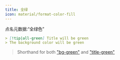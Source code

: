 ```yaml
---
title: 全绿
icon: material/format-color-fill
---
```


点名元数据:“全绿色”

```md
> [!tip|all-green] Title will be green
> The background color will be green
```
> Shorthand for both ["bg-green"](../bg-styling/page-7.md)
> and ["title-green"](../title-styling/page-7.md)

